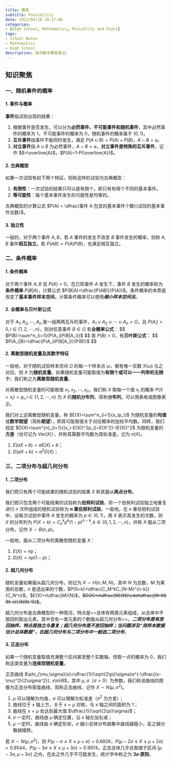```yaml
---
title: 概率
subtitle: Possibility
date: 2022/04/10 19:17:00
categories:
- [High School, Mathematics, Possiblity and Stats]
tags:
- School Notes
- Mathematics
- High School
description: 高中数学概率笔记。
---
```


## 知识聚焦

### 一、随机事件的概率

#### 1. 事件与概率

**事件**指试验出现的结果：

1. 根据事件是否发生，可以分为**必然事件、不可能事件和随机事件**，其中必然事件的概率为 $1$，不可能事件的概率为 $0$，随机事件的概率属于 $(0,1)$。
2. **互斥事件**指事件不能同时发生，满足 $P(A\cup B)=P(A)+P(B)$，$A\cap B=\varnothing$。
3. **对立事件**指 $A\cup B$ 为必然事件，$A\cap B=\varnothing$，**对立事件是特殊的互斥事件**，记作 $B=\overline{A}$，$P(A)=1-P(\overline{A})$。

#### 2. 古典概型

如果一次试验有如下两个特征，则称这样的试验为古典概型：

1. **有限性**：一次试验的结果只可以是有限个，即只有有限个不同的基本事件。
2. **等可能性**：每个基本事件发生的可能性是均等的。

古典概型的计算公式 $P(A) = \dfrac{事件 A 包含的基本事件个数}{试验的基本事件总数}$。

#### 3. 独立性

一般的，对于两个事件 $A, B$，若 $A$ 事件的发生不改变 $B$ 事件发生的概率，则称 $A, B$ 事件**相互独立**。若 $P(AB)=P(A)P(B)$，也满足相互独立。

### 二、条件概率

#### 1. 条件概率

对于两个事件 $A, B$ 且 $P(A)>0$，在已知事件 $A$ 发生下，事件 $B$ 发生的概率称为**条件概率** $P(B|A)$，计算公式 $P(B|A)=\dfrac{P(AB)}{P(A)}$。条件概率的本质是改变了**基本事件样本空间**，计算条件概率可以使用***缩小样本空间法***。

#### 2. 全概率与贝叶斯公式

对于 $A_1, A_2, \cdots,A_n$ 是一组两两互斥的事件，$A_1\cup A_2\cup\cdots\cup A_n=\Omega$，且 $P(A_i)>0, i\in\{1, 2,\cdots, n\}$，则对任意事件 $B\in\Omega$ 有**全概率公式**：
$$
$P(B)=\sum^n_{i=1}{P(A_i)P(B|A_i)}$
$$
若 $P(B)>0$，有**贝叶斯公式**：
$$
$P(A_i|B)=\dfrac{P(A_i)P(B|A_i)}{P(B)}$
$$

#### 2. 离散型随机变量及其数字特征

一般地，对于随机试验样本空间 $\Omega$ 的每一个样本点 $\omega$，都有唯一实数 $X(\omega)$ 与之对应，则 $X$ 为**随机变量**。如果随机变量可能取值为**有限个或可以一一列举的无限个**，我们称之为**离散型随机变量**。

对离散型随机变量的可能取值 $x_1, x_2, \cdots, x_n$，我们称 $X$ 取每一个值 $x_i$ 的概率 $P(X=x_i)=p_i,  i\in\{1, 2,\cdots, n\}$ 为 $X$ 的**随机分布列**，简称**分布列**，可以用表格或图像表示。

我们对上述离散型随机变量，称 $E(X)=\sum^n_{i=1}{x_ip_i}$ 为随机变量的**均值**或**数学期望**（简称**期望**），即其可能取值关于对应概率的加权平均数。同样，我们规定 $D(X)=\sum^{n}_{i=1}{(x_i-E(X))^2p_i}=E(X^2)-(E(X))^2$ 为随机变量的**方差**（也可记为 $Var(X)$），并称其算数平均数为其标准差，记为 $\sigma(X)$。

1. $E(aX+b)=aE(X)+b$；
2. $D(aX+b)=a^2D(X)$；

### 三、二项分布与超几何分布

#### 1. 二项分布

我们把只有两个可能结果的随机试验的结果 $X$ 称其服从**两点分布**。

我们把只包含两个可能结果的试验称为**伯努利试验**，将一个伯努利试验独立地重复进行 $n$ 次所组成的随机试验称为 **$n$ 重伯努利试验**。一般地，在 $n$ 重伯努利试验中，设每次试验中事件 $A$ 发生的概率为 $p\in(0,1)$，用 $X$ 表示其发生的次数，则 $X$ 的分布列为 $P(X=k)=C^k_n{p^k(1-p)^{n-k}}, k\in\{0,1,2,\cdots,n\}$，并称 $X$ 服从二项分布，记作 $X\sim B(n,p)$。

一般地，服从二项分布的离散型随机变量 $X$：

1. $E(X)=np$；
2. $D(X)=np(1-p)$；

#### 2. 超几何分布

随机变量如果服从超几何分布，则记为 $X\sim H(n, M, N)$，其中 $N$ 为总数，$M$ 为某类的总数，$n$ 是选出来的个数，$P(X=k)=\dfrac{C_M^kC_{N-M}^{n-k}}{C_N^n}$，$E(X)=n\dfrac{M}{N}$，~~$D(X)=n\dfrac{M}{N}\cdot\dfrac{(N-M)(N-n)}{N(N-1)}$~~。

超几何分布是古典概型的一种情况，特点是==总体有两类元素组成，从总体中不放回的取出元素，其中含有一类元素的个数服从超几何分布==。***二项分布是有放回抽样，特点是独立与重复；超几何分布是不放回抽样；当问题涉及“用样本数据估计总体数据”，在超几何分布与二项分布中一般选二项分布***。

#### 3. 正态分布

如果一个随机变量取值充满整个区间甚至整个实数轴，但取一点的概率为 $0$，我们称这类变量为**连续型随机变量**。

正态曲线 $\phi_{\mu,\sigma}(x)=\dfrac{1}{\sqrt{2\pi}\sigma}e^{-\dfrac{(x-\mu)^2}{2\sigma^2}}, x\in\R$，其中 $\mu, \sigma$（$\sigma >0$）为参数，我们称该曲线的图像为正态分布密度曲线，简称正态曲线，记作 $X\sim N(\mu, \sigma^2)$。

1. $\mu$ 可以理解为均值，$\sigma$ 可以理解为标准差（$\sigma^2$ 为方差）；
2. 曲线位于 $x$ 轴上方，关于 $x=\mu$ 对称，与 $x$ 轴之间的面积为 $1$；
3. 曲线在 $x=\mu$ 处达到最大值 $\dfrac{1}{\sqrt{2\pi}\sigma}$；
4. $\sigma$ 一定时，曲线由 $\mu$ 确定位置，沿 $x$ 轴左加右减；
5. $\mu$ 一定时，曲线由 $\sigma$ 确定形状，$\sigma$ 越小总体分布越集中曲线越瘦小，反之越分散越矮胖。

若 $X\sim N(\mu, \sigma^2)$，则 $P(\mu-\sigma\leqslant X\leqslant\mu+\sigma)=0.6826$，$P(\mu-2\sigma\leqslant X\leqslant\mu+2\sigma)=0.9544$，$P(\mu-3\sigma\leqslant X\leqslant\mu+3\sigma)=0.9974$。正态总体几乎总取值于区间 $[\mu-3\sigma, \mu+3\sigma]$ 之内，在此之外几乎不可能发生，统计学中称之为 **$3\sigma$ 原则**。